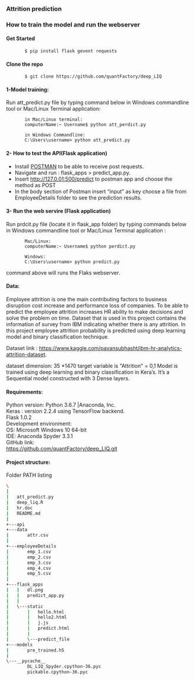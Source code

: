 ### Attrition prediction

### How to train the model and run the webserver

#### Get Started
           $ pip install flask gevent requests
           

#### Clone the repo
           $ git clone https://github.com/quantFactory/deep_LIQ
           
#### 1-Model training: 
Run att_predict.py file by typing command below in Windows commandline tool  or Mac/Linux Terminal application:
           
           in Mac/Linux terminal:
           computerName:~ Username$ python att_perdict.py
           
           in Windows Commandline:
           C:\Users\username> python att_predict.py
          
                                 
     
#### 2- How to test the API(Flask application)
        
*	Install [POSTMAN](https://www.getpostman.com/download?platform=win64) to be able to receive post requests. 
*	Navigate  and run : flask_apps > predict_app.py.
*	Insert http://127.0.01:500/predict to postman app and choose the method as POST
*	In the body section of Postman insert “input” as key choose a file from EmployeeDetails folder to see the prediction results. 


#### 3- Run the web servire (Flask application)
Run prdcit.py file (locate it in flask_app folder) by typing commands below in Windows commandline tool or Mac/Linux Terminal application :

           Mac/Linux:
           computerName:~ Username$ python perdict.py
           
           Windows:
           C:\Users\username> python predict.py
                     
 command above will runs the Flaks webserver.
                  
                    

#### Data:
Employee attrition is one the main contributing factors to business disruption cost increase and performance loss of companies. To be able to predict the employee attrition increases HR ability to make decisions and solve the problem on time. Dataset that is used in this project contains the information of survey from IBM indicating whether there is any attrition. In this project employee attrition probability is predicted using deep learning model and binary classification technique.

Dataset link : https://www.kaggle.com/pavansubhasht/ibm-hr-analytics-attrition-dataset.

dataset dimension: 35 *1470 target variable is "Attrition" = 0,1
Model is trained using deep learning and binary classification in Kera’s.
It’s a Sequential model constructed with 3 Dense layers.  

#### Requirements:  
Python version: Python 3.6.7 |Anaconda, Inc.  
Keras : version 2.2.4 using TensorFlow backend.  
Flask 1.0.2  
Development environment:  
OS: Microsoft Windows 10 64-bit  
IDE: Anaconda Spyder 3.3.1  
GitHub link:  
https://github.com/quantFactory/deep_LIQ.git  

#### Project structure: 
Folder PATH listing

```bash
\
| 
|   att_predict.py  
|   deep_liq.R  
|   hr.doc  
|   README.md  
|   
+---api  
+---data  
|       attr.csv  
|       
+---employeeDetails  
|       emp_1.csv  
|       emp_2.csv  
|       emp_3.csv  
|       emp_4.csv  
|       emp_5.csv  
|       
+---flask_apps  
|   |   dl.png  
|   |   predict_app.py  
|   |   
|   \---static  
|       |   hello.html  
|       |   hello2.html  
|       |   j.js  
|       |   predict.html  
|       |   
|       \---predict_file  
+---models  
|       pre_trained.h5  
|       
\---__pycache__  
        DL_LIQ_Spyder.cpython-36.pyc  
        pickable.cpython-36.pyc  
```

 





